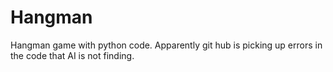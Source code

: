 # Hangman
Hangman game with python code. Apparently git hub is picking up errors in the code that AI is not finding.
